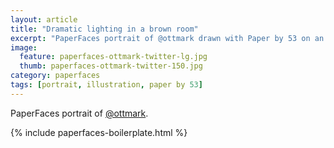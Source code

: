 ```yaml
---
layout: article
title: "Dramatic lighting in a brown room"
excerpt: "PaperFaces portrait of @ottmark drawn with Paper by 53 on an iPad."
image: 
  feature: paperfaces-ottmark-twitter-lg.jpg
  thumb: paperfaces-ottmark-twitter-150.jpg
category: paperfaces
tags: [portrait, illustration, paper by 53]
---
```


PaperFaces portrait of [@ottmark](http://twitter.com/ottmark).

{% include paperfaces-boilerplate.html %}